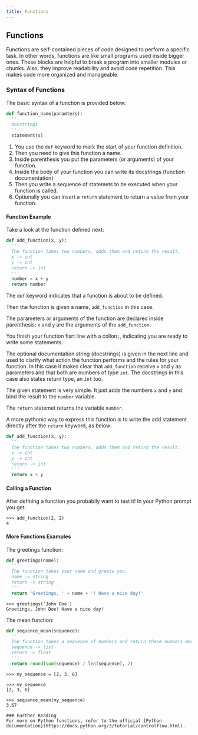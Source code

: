 ```yaml
---
title: Functions
---
```

## Functions

Functions are self-contained pieces of code designed to perform a specific task. In other words, functions are like small programs used inside bigger ones. These blocks are helpful to break a program into smaller modules or chunks. Also, they improve readability and avoid code repetition. This makes code more organized and manageable.

### Syntax of Functions
The basic syntax of a function is provided below:
```python
def function_name(paramters):
  '''
  docstrings
  '''
  statement(s)
```
1. You use the ```def``` keyword to mark the start of your function definition.
2. Then you need to give this function a name.
3. Inside parenthesis you put the parameters (or arguments) of your function.
4. Inside the body of your function you can write its docstrings (function documentation)
5. Then you write a sequence of statemets to be executed when your function is called.
6. Optionally you can insert a ```return``` statement to return a value from your function.

#### Function Example
Take a look at the function defined next:
```python
def add_function(x, y):
  '''
  The function takes two numbers, adds them and return the result.
  x -> int
  y -> int
  return -> int
  '''
  number = x + y
  return number
```

The ```def``` keyword indicates that a function is about to be defined.

Then the function is given a name, ```add_function``` in this case.

The parameters or arguments of the function are declared inside parenthesis: ```x``` and ```y``` are the arguments of the ```add_function```.

You finish your function fisrt line with a collon```:```, indicating you are ready to write some statements.

The optional documentation string (docstrings) is given in the next line and used to clarify what action the function performs and the rules for your function. In this case it makes clear that ```add_function``` receive ```x``` and ```y``` as parameters and that both are numbers of type ```int```. The docstrings in this case also states return type, an ```int``` too.

The given statement is very simple. It just adds the numbers ```x``` and ```y``` and bind the result to the ```number``` variable.

The ```return``` statemet returns the variable ```number```.

A more pythonic way to express this function is to write the add statement directly after the ```return``` keyword, as below:

```python
def add_function(x, y):
  '''
  The function takes two numbers, adds them and return the result.
  x -> int
  y -> int
  return -> int
  '''
  return x + y
```

#### Calling a Function
After defining a function you probabily want to test it! In your Python prompt you get:

```shell
>>> add_function(2, 2)
4
```

#### More Functions Examples
The greetings function:
```python
def greetings(name):
  '''
  The function takes your name and greets you.
  name -> string
  return -> string
  '''
  return 'Greetings, ' + name + '! Have a nice day!'
```

```shell
>>> greetings('John Doe')
Greetings, John Doe! Have a nice day!
```

The mean function:
```python
def sequence_mean(sequence):
  '''
  The function takes a sequence of numbers and return these numbers mean.
  sequence -> list
  return -> float
  '''
  return round(sum(sequence) / len(sequence), 2)
```

```shell
>>> my_sequence = [2, 3, 6]

>>> my_sequence
[2, 3, 6]

>>> sequence_mean(my_sequence)
3.67

### Further Reading
For more on Python functions, refer to the official [Python documentation](https://docs.python.org/3/tutorial/controlflow.html).
